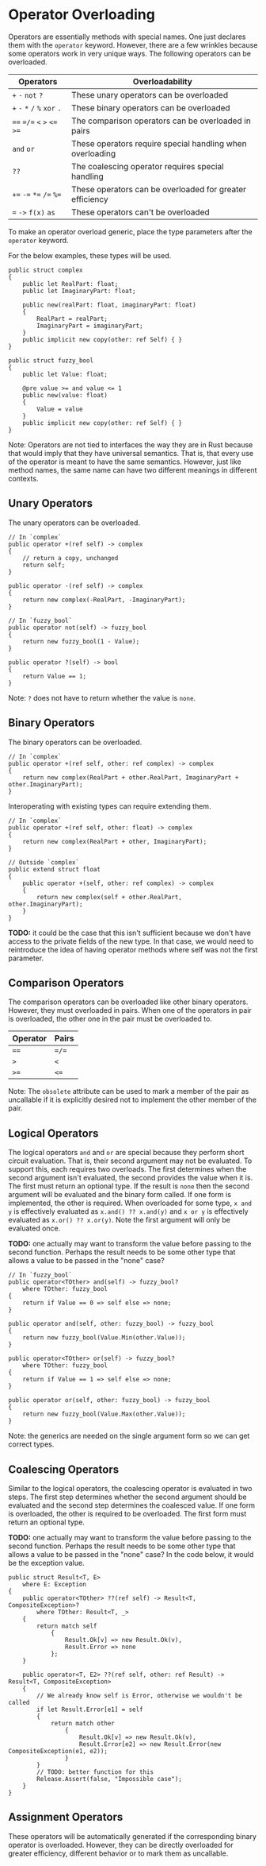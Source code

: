 # Operator Overloading

Operators are essentially methods with special names. One just declares them with the `operator` keyword. However, there are a few wrinkles because some operators work in very unique ways. The following operators can be overloaded.

| Operators                     | Overloadability                                           |
| ----------------------------- | --------------------------------------------------------- |
| `+` `-` `not` `?`             | These unary operators can be overloaded                   |
| `+` `-` `*` `/` `%` `xor` `.` | These binary operators can be overloaded                  |
| `==` `=/=` `<` `>` `<=` `>=`  | The comparison operators can be overloaded in pairs       |
| `and` `or`                    | These operators require special handling when overloading |
| `??`                          | The coalescing operator requires special handling         |
| `+=` `-=` `*=` `/=` `%=`      | These operators can be overloaded for greater efficiency  |
| `=` `->` `f(x)` `as`          | These operators can't be overloaded                       |

To make an operator overload generic, place the type parameters after the `operator` keyword.

For the below examples, these types will be used.

``` adamant
public struct complex
{
    public let RealPart: float;
    public let ImaginaryPart: float;

    public new(realPart: float, imaginaryPart: float)
    {
        RealPart = realPart;
        ImaginaryPart = imaginaryPart;
    }
    public implicit new copy(other: ref Self) { }
}

public struct fuzzy_bool
{
    public let Value: float;

    @pre value >= and value <= 1
    public new(value: float)
    {
        Value = value
    }
    public implicit new copy(other: ref Self) { }
}
```

Note: Operators are not tied to interfaces the way they are in Rust because that would imply that they have universal semantics. That is, that every use of the operator is meant to have the same semantics. However, just like method names, the same name can have two different meanings in different contexts.

## Unary Operators

The unary operators can be overloaded.

``` adamant
// In `complex`
public operator +(ref self) -> complex
{
    // return a copy, unchanged
    return self;
}

public operator -(ref self) -> complex
{
    return new complex(-RealPart, -ImaginaryPart);
}

// In `fuzzy_bool`
public operator not(self) -> fuzzy_bool
{
    return new fuzzy_bool(1 - Value);
}

public operator ?(self) -> bool
{
    return Value == 1;
}
```

Note: `?` does not have to return whether the value is `none`.

## Binary Operators

The binary operators can be overloaded.

```adamant
// In `complex`
public operator +(ref self, other: ref complex) -> complex
{
    return new complex(RealPart + other.RealPart, ImaginaryPart + other.ImaginaryPart);
}
```

Interoperating with existing types can require extending them.

```adamant
// In `complex`
public operator +(ref self, other: float) -> complex
{
    return new complex(RealPart + other, ImaginaryPart);
}

// Outside `complex`
public extend struct float
{
    public operator +(self, other: ref complex) -> complex
    {
        return new complex(self + other.RealPart, other.ImaginaryPart);
    }
}
```

**TODO:** it could be the case that this isn't sufficient because we don't have access to the private fields of the new type. In that case, we would need to reintroduce the idea of having operator methods where self was not the first parameter.

## Comparison Operators

The comparison operators can be overloaded like other binary operators. However, they must overloaded in pairs. When one of the operators in pair is overloaded, the other one in the pair must be overloaded to.

| Operator | Pairs |
| -------- | ----- |
| `==`     | `=/=` |
| `>`      | `<`   |
| `>=`     | `<=`  |

Note: The `obsolete` attribute can be used to mark a member of the pair as uncallable if it is explicitly desired not to implement the other member of the pair.

## Logical Operators

The logical operators `and` and `or` are special because they perform short circuit evaluation. That is, their second argument may not be evaluated. To support this, each requires two overloads. The first determines when the second argument isn't evaluated, the second provides the value when it is. The first must return an optional type. If the result is `none` then the second argument will be evaluated and the binary form called. If one form is implemented, the other is required. When overloaded for some type, `x and y` is effectively evaluated as `x.and() ?? x.and(y)` and `x or y` is effectively evaluated as `x.or() ?? x.or(y)`. Note the first argument will only be evaluated once.

**TODO:** one actually may want to transform the value before passing to the second function. Perhaps the result needs to be some other type that allows a value to be passed in the "none" case?

```adamant
// In `fuzzy_bool`
public operator<TOther> and(self) -> fuzzy_bool?
    where TOther: fuzzy_bool
{
    return if Value == 0 => self else => none;
}

public operator and(self, other: fuzzy_bool) -> fuzzy_bool
{
    return new fuzzy_bool(Value.Min(other.Value));
}

public operator<TOther> or(self) -> fuzzy_bool?
    where TOther: fuzzy_bool
{
    return if Value == 1 => self else => none;
}

public operator or(self, other: fuzzy_bool) -> fuzzy_bool
{
    return new fuzzy_bool(Value.Max(other.Value));
}
```

Note: the generics are needed on the single argument form so we can get correct types.

## Coalescing Operators

Similar to the logical operators, the coalescing operator is evaluated in two steps. The first step determines whether the second argument should be evaluated and the second step determines the coalesced value. If one form is overloaded, the other is required to be overloaded. The first form must return an optional type.

**TODO:** one actually may want to transform the value before passing to the second function. Perhaps the result needs to be some other type that allows a value to be passed in the "none" case?  In the code below, it would be the exception value.

```adamant
public struct Result<T, E>
    where E: Exception
{
    public operator<TOther> ??(ref self) -> Result<T, CompositeException>?
        where TOther: Result<T, _>
    {
        return match self
            {
                Result.Ok[v] => new Result.Ok(v),
                Result.Error => none
            };
    }

    public operator<T, E2> ??(ref self, other: ref Result) -> Result<T, CompositeException>
    {
        // We already know self is Error, otherwise we wouldn't be called
        if let Result.Error[e1] = self
        {
            return match other
                {
                    Result.Ok[v] => new Result.Ok(v),
                    Result.Error[e2] => new Result.Error(new CompositeException(e1, e2));
                }
        }
        // TODO: better function for this
        Release.Assert(false, "Impossible case");
    }
}
```

## Assignment Operators

These operators will be automatically generated if the corresponding binary operator is overloaded. However, they can be directly overloaded for greater efficiency, different behavior or to mark them as uncallable.
